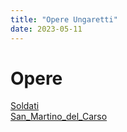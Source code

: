 ```yaml
---
title: "Opere Ungaretti"
date: 2023-05-11
---
```

# Opere
[Soldati](/notes/Soldati_Ungaretti)  
[San_Martino_del_Carso](/notes/San_Martino_del_Carso)  
